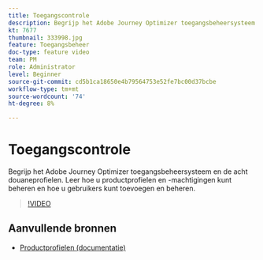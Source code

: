 ```yaml
---
title: Toegangscontrole
description: Begrijp het Adobe Journey Optimizer toegangsbeheersysteem en de acht douaneprofielen. Leer hoe u productprofielen en -machtigingen kunt beheren en hoe u gebruikers kunt toevoegen en beheren.
kt: 7677
thumbnail: 333998.jpg
feature: Toegangsbeheer
doc-type: feature video
team: PM
role: Administrator
level: Beginner
source-git-commit: cd5b1ca18650e4b79564753e52fe7bc00d37bcbe
workflow-type: tm+mt
source-wordcount: '74'
ht-degree: 8%

---
```



# Toegangscontrole

Begrijp het Adobe Journey Optimizer toegangsbeheersysteem en de acht douaneprofielen. Leer hoe u productprofielen en -machtigingen kunt beheren en hoe u gebruikers kunt toevoegen en beheren.

>[!VIDEO](https://video.tv.adobe.com/v/333998?quality=12)

## Aanvullende bronnen

* [Productprofielen (documentatie)](https://experienceleague.adobe.com/docs/journey-optimizer/using/administration/ootb-product-profiles.html)
